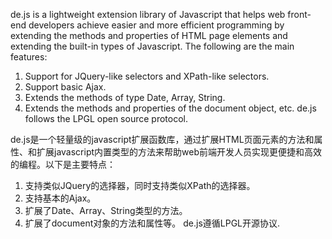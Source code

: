 
de.js is a lightweight extension library of Javascript that helps web front-end developers achieve easier and more efficient programming by extending the methods and properties of HTML page elements and extending the built-in types of Javascript. The following are the main features: 
1. Support for JQuery-like selectors and XPath-like selectors. 
2. Support basic Ajax. 
3. Extends the methods of type Date, Array, String. 
4. Extends the methods and properties of the document object, etc. 
de.js follows the LPGL open source protocol.

de.js是一个轻量级的javascript扩展函数库，通过扩展HTML页面元素的方法和属性、和扩展javascript内置类型的方法来帮助web前端开发人员实现更便捷和高效的编程。以下是主要特点：
1. 支持类似JQuery的选择器，同时支持类似XPath的选择器。
2. 支持基本的Ajax。
3. 扩展了Date、Array、String类型的方法。
4. 扩展了document对象的方法和属性等。
de.js遵循LPGL开源协议.